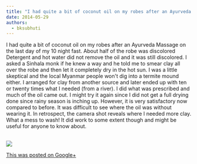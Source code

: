 ```yaml
---
title: "I had quite a bit of coconut oil on my robes after an Ayurveda Massage on the last day of my 10 night..."
date: 2014-05-29
authors: 
  - bksubhuti
---
```


I had quite a bit of coconut oil on my robes after an Ayurveda Massage on the last day of my 10 night fast. About half of the robe was discolored Detergent and hot water did not remove the oil and it was still discolored. I asked a Sinhala monk if he knew a way and he told me to smear clay all over the robe and then let it completely dry in the hot sun. I was a little skeptical and the local Myanmar people won't dig into a termite mound either. I arranged for clay from another source and later ended up with ten or twenty times what I needed (from a river). I did what was prescribed and much of the oil came out. I might try it again since I did not get a full drying done since rainy season is inching up. However, it is very satisfactory now compared to before. It was difficult to see where the oil was without wearing it. In retrospect, the camera shot reveals where I needed more clay. What a mess to wash! It did work to some extent though and might be useful for anyone to know about.  
﻿

![](https://lh3.googleusercontent.com/-f-xBPp1PXxw/U4bB4pEmPUI/AAAAAAAAJXM/ww_LWL_Z_lU/w506-h750/14%2B-%2B1)

[This was posted on Google+](https://plus.google.com/+BhikkhuSubhuti/posts/bYiXX9xjxxe)